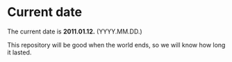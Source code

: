 # Current date

The current date is **2011.01.12.** (YYYY.MM.DD.)

This repository will be good when the world ends, so we will know how long it lasted.